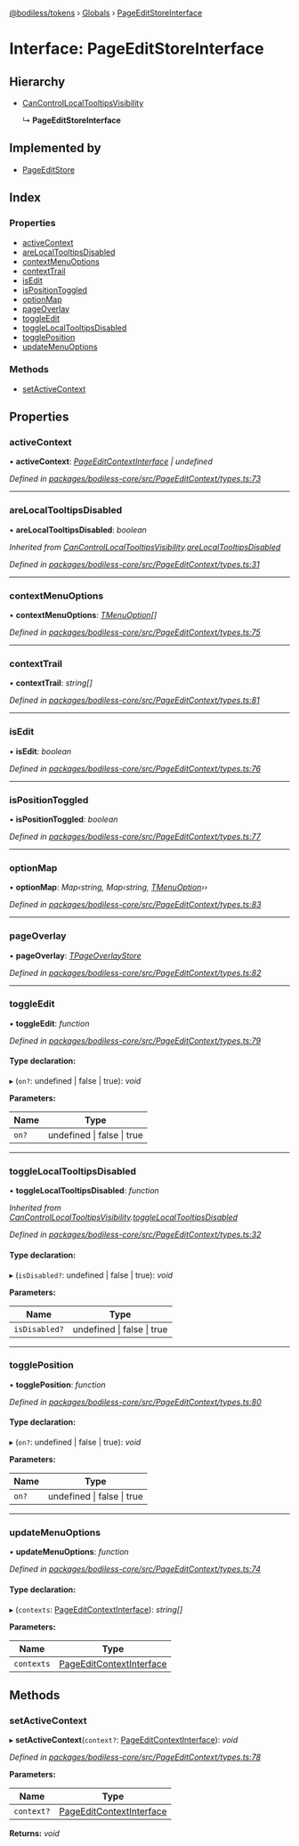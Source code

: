 [@bodiless/tokens](../README.md) › [Globals](../globals.md) › [PageEditStoreInterface](pageeditstoreinterface.md)

# Interface: PageEditStoreInterface

## Hierarchy

* [CanControlLocalTooltipsVisibility](cancontrollocaltooltipsvisibility.md)

  ↳ **PageEditStoreInterface**

## Implemented by

* [PageEditStore](../classes/pageeditstore.md)

## Index

### Properties

* [activeContext](pageeditstoreinterface.md#activecontext)
* [areLocalTooltipsDisabled](pageeditstoreinterface.md#arelocaltooltipsdisabled)
* [contextMenuOptions](pageeditstoreinterface.md#contextmenuoptions)
* [contextTrail](pageeditstoreinterface.md#contexttrail)
* [isEdit](pageeditstoreinterface.md#isedit)
* [isPositionToggled](pageeditstoreinterface.md#ispositiontoggled)
* [optionMap](pageeditstoreinterface.md#optionmap)
* [pageOverlay](pageeditstoreinterface.md#pageoverlay)
* [toggleEdit](pageeditstoreinterface.md#toggleedit)
* [toggleLocalTooltipsDisabled](pageeditstoreinterface.md#togglelocaltooltipsdisabled)
* [togglePosition](pageeditstoreinterface.md#toggleposition)
* [updateMenuOptions](pageeditstoreinterface.md#updatemenuoptions)

### Methods

* [setActiveContext](pageeditstoreinterface.md#setactivecontext)

## Properties

###  activeContext

• **activeContext**: *[PageEditContextInterface](pageeditcontextinterface.md) | undefined*

*Defined in [packages/bodiless-core/src/PageEditContext/types.ts:73](https://github.com/johnsonandjohnson/Bodiless-JS/blob/18e3728d/packages/bodiless-core/src/PageEditContext/types.ts#L73)*

___

###  areLocalTooltipsDisabled

• **areLocalTooltipsDisabled**: *boolean*

*Inherited from [CanControlLocalTooltipsVisibility](cancontrollocaltooltipsvisibility.md).[areLocalTooltipsDisabled](cancontrollocaltooltipsvisibility.md#arelocaltooltipsdisabled)*

*Defined in [packages/bodiless-core/src/PageEditContext/types.ts:31](https://github.com/johnsonandjohnson/Bodiless-JS/blob/18e3728d/packages/bodiless-core/src/PageEditContext/types.ts#L31)*

___

###  contextMenuOptions

• **contextMenuOptions**: *[TMenuOption](../globals.md#tmenuoption)[]*

*Defined in [packages/bodiless-core/src/PageEditContext/types.ts:75](https://github.com/johnsonandjohnson/Bodiless-JS/blob/18e3728d/packages/bodiless-core/src/PageEditContext/types.ts#L75)*

___

###  contextTrail

• **contextTrail**: *string[]*

*Defined in [packages/bodiless-core/src/PageEditContext/types.ts:81](https://github.com/johnsonandjohnson/Bodiless-JS/blob/18e3728d/packages/bodiless-core/src/PageEditContext/types.ts#L81)*

___

###  isEdit

• **isEdit**: *boolean*

*Defined in [packages/bodiless-core/src/PageEditContext/types.ts:76](https://github.com/johnsonandjohnson/Bodiless-JS/blob/18e3728d/packages/bodiless-core/src/PageEditContext/types.ts#L76)*

___

###  isPositionToggled

• **isPositionToggled**: *boolean*

*Defined in [packages/bodiless-core/src/PageEditContext/types.ts:77](https://github.com/johnsonandjohnson/Bodiless-JS/blob/18e3728d/packages/bodiless-core/src/PageEditContext/types.ts#L77)*

___

###  optionMap

• **optionMap**: *Map‹string, Map‹string, [TMenuOption](../globals.md#tmenuoption)››*

*Defined in [packages/bodiless-core/src/PageEditContext/types.ts:83](https://github.com/johnsonandjohnson/Bodiless-JS/blob/18e3728d/packages/bodiless-core/src/PageEditContext/types.ts#L83)*

___

###  pageOverlay

• **pageOverlay**: *[TPageOverlayStore](../globals.md#tpageoverlaystore)*

*Defined in [packages/bodiless-core/src/PageEditContext/types.ts:82](https://github.com/johnsonandjohnson/Bodiless-JS/blob/18e3728d/packages/bodiless-core/src/PageEditContext/types.ts#L82)*

___

###  toggleEdit

• **toggleEdit**: *function*

*Defined in [packages/bodiless-core/src/PageEditContext/types.ts:79](https://github.com/johnsonandjohnson/Bodiless-JS/blob/18e3728d/packages/bodiless-core/src/PageEditContext/types.ts#L79)*

#### Type declaration:

▸ (`on?`: undefined | false | true): *void*

**Parameters:**

Name | Type |
------ | ------ |
`on?` | undefined &#124; false &#124; true |

___

###  toggleLocalTooltipsDisabled

• **toggleLocalTooltipsDisabled**: *function*

*Inherited from [CanControlLocalTooltipsVisibility](cancontrollocaltooltipsvisibility.md).[toggleLocalTooltipsDisabled](cancontrollocaltooltipsvisibility.md#togglelocaltooltipsdisabled)*

*Defined in [packages/bodiless-core/src/PageEditContext/types.ts:32](https://github.com/johnsonandjohnson/Bodiless-JS/blob/18e3728d/packages/bodiless-core/src/PageEditContext/types.ts#L32)*

#### Type declaration:

▸ (`isDisabled?`: undefined | false | true): *void*

**Parameters:**

Name | Type |
------ | ------ |
`isDisabled?` | undefined &#124; false &#124; true |

___

###  togglePosition

• **togglePosition**: *function*

*Defined in [packages/bodiless-core/src/PageEditContext/types.ts:80](https://github.com/johnsonandjohnson/Bodiless-JS/blob/18e3728d/packages/bodiless-core/src/PageEditContext/types.ts#L80)*

#### Type declaration:

▸ (`on?`: undefined | false | true): *void*

**Parameters:**

Name | Type |
------ | ------ |
`on?` | undefined &#124; false &#124; true |

___

###  updateMenuOptions

• **updateMenuOptions**: *function*

*Defined in [packages/bodiless-core/src/PageEditContext/types.ts:74](https://github.com/johnsonandjohnson/Bodiless-JS/blob/18e3728d/packages/bodiless-core/src/PageEditContext/types.ts#L74)*

#### Type declaration:

▸ (`contexts`: [PageEditContextInterface](pageeditcontextinterface.md)): *string[]*

**Parameters:**

Name | Type |
------ | ------ |
`contexts` | [PageEditContextInterface](pageeditcontextinterface.md) |

## Methods

###  setActiveContext

▸ **setActiveContext**(`context?`: [PageEditContextInterface](pageeditcontextinterface.md)): *void*

*Defined in [packages/bodiless-core/src/PageEditContext/types.ts:78](https://github.com/johnsonandjohnson/Bodiless-JS/blob/18e3728d/packages/bodiless-core/src/PageEditContext/types.ts#L78)*

**Parameters:**

Name | Type |
------ | ------ |
`context?` | [PageEditContextInterface](pageeditcontextinterface.md) |

**Returns:** *void*

